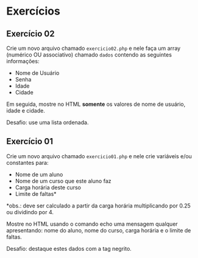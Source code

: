 # Exercícios

## Exercício 02

Crie um novo arquivo chamado `exercicio02.php` e nele faça um array (numérico OU associativo) chamado `dados` contendo as seguintes informações:

- Nome de Usuário
- Senha 
- Idade
- Cidade

Em seguida, mostre no HTML **somente** os valores de nome de usuário, idade e cidade.

Desafio: use uma lista ordenada.



## Exercício 01

Crie um novo arquivo chamado `exercicio01.php` e nele crie variáveis e/ou constantes para:

- Nome de um aluno
- Nome de um curso que este aluno faz
- Carga horária deste curso
- Limite de faltas*

*obs.: deve ser calculado a partir da carga horária multiplicando por 0.25 ou dividindo por 4.

Mostre no HTML usando o comando echo uma mensagem qualquer apresentando: nome do aluno, nome do curso, carga horária e o limite de faltas.

Desafio: destaque estes dados com a tag negrito.